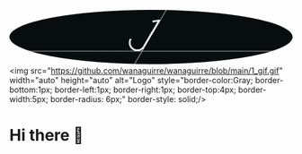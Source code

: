 <a href="url"><img src="https://github.com/wanaguirre/wanaguirre/blob/main/1_gif.gif" height="auto" style="border-radius:50%"></a>
<img src="https://github.com/wanaguirre/wanaguirre/blob/main/1_gif.gif" width="auto" height="auto" alt="Logo" style="border-color:Gray; border-bottom:1px; border-left:1px; border-right:1px; border-top:4px; border-width:5px; border-radius: 6px;" border-style: solid;/>
# Hi there 👋

<!--
**wanaguirre/wanaguirre** is a ✨ _special_ ✨ repository because its `README.md` (this file) appears on your GitHub profile.

Here are some ideas to get you started:

- 🔭 I’m currently working on ...
- 🌱 I’m currently learning ...
- 👯 I’m looking to collaborate on ...
- 🤔 I’m looking for help with ...
- 💬 Ask me about ...
- 📫 How to reach me: ...
- 😄 Pronouns: ...
- ⚡ Fun fact: ...
-->
